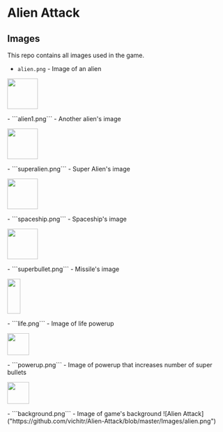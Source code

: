 # Alien Attack
## Images
This repo contains all images used in the game.

- ```alien.png``` - Image of an alien
<p align="left" >
<img src="https://github.com/vichitr/Alien-Attack/blob/master/Images/alien.png" width="70" height="70" />
</p>  
- ```alien1.png``` - Another alien's image
<p align="left" >
<img src="https://github.com/vichitr/Alien-Attack/blob/master/Images/alien1.png" width="70" height="70" />
</p>  
- ```superalien.png``` - Super Alien's image
<p align="left" >
<img src="https://github.com/vichitr/Alien-Attack/blob/master/Images/superalien.png" width="70" height="70" />
</p>  
- ```spaceship.png``` - Spaceship's image
<p align="left" >
<img src="https://github.com/vichitr/Alien-Attack/blob/master/Images/spaceship.png" width="70" height="70" />
</p>  
- ```superbullet.png``` - Missile's image
<p align="left" >
<img src="https://github.com/vichitr/Alien-Attack/blob/master/Images/superbullet.png" width="30" height="80" />
</p>  
- ```life.png``` - Image of life powerup
<p align="left" >
<img src="https://github.com/vichitr/Alien-Attack/blob/master/Images/life.png" width="50" height="50" />
</p>  
- ```powerup.png``` - Image of powerup that increases number of super bullets
<p align="left" >
<img src="https://github.com/vichitr/Alien-Attack/blob/master/Images/powerup.png" width="50" height="50" />
</p>  
- ```background.png``` - Image of game's background
![Alien Attack]("https://github.com/vichitr/Alien-Attack/blob/master/Images/alien.png")
